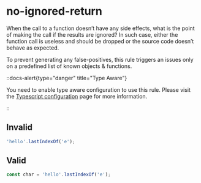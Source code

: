 # no-ignored-return

When the call to a function doesn’t have any side effects, what is the point of making the call if the results are ignored? In such case, either the function call is useless and should be dropped or the source code doesn’t behave as expected.

To prevent generating any false-positives, this rule triggers an issues only on a predefined list of known objects &amp; functions.

::docs-alert{type="danger" title="Type Aware"}

You need to enable type aware configuration to use this rule.
Please visit the [Typescript configuration](/configs/typescript#configuration) page for more information.

::

## Invalid

```js invalid
'hello'.lastIndexOf('e');
```

## Valid

```js valid
const char = 'hello'.lastIndexOf('e');
```
